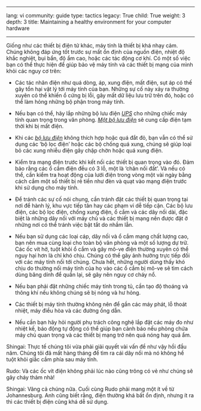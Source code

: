 

---

lang: vi
community: guide
type: tactics
legacy: True
child: True
weight: 3
depth: 3
title: Maintaining a healthy environment for your computer hardware

---

Giống như các thiết bị điện tử khác, máy tính là thiết bị khá nhạy cảm. Chúng không đáp ứng tốt trước sự mất ổn định của nguồn điện, nhiệt độ khắc nghiệt, bụi bẩn, độ ẩm cao, hoặc các tác động cơ khí. Có một số việc bạn có thể thực hiện để giúp bảo vệ máy tính và các thiết bị mạng của mình khỏi các nguy cơ trên:

- Các tác nhân điện như quá dòng, áp, xung điện, mất điện, sụt áp có thế gây tổn hại vật lý tới máy tính của bạn. Những sự cố này xảy ra thường xuyên có thể khiến ổ cứng bị lỗi, gây mất dữ liệu lưu trữ trên đó, hoặc có thể làm hỏng những bộ phận trong máy tính.

- Nếu bạn có thể, hãy lắp những bộ lưu điện [*UPS*](/vi/glossary#UPS) cho những chiếc máy tính quan trọng trong văn phòng. [*Một bộ lưu điện*](/vi/glossary#UPS) sẽ cung cấp điện tạm thời khi bị mất điện.

- Khi các [*bộ lưu điện*](/vi/glossary#UPS) không thích hợp hoặc quá đắt đỏ, bạn vẫn có thể sử dụng các ‘bộ lọc điện’ hoặc các bộ chống quá xung, chúng sẽ giúp loại bỏ các xung nhiễu điện gây chập chờn hoặc quá xung điện.

- Kiểm tra mạng điện trước khi kết nối các thiết bị quan trọng vào đó. Đảm bảo rằng các ổ cắm điện đều có 3 lỗ, một là ‘chân nối đất’. Và nếu có thể, cần kiểm tra hoạt động của lưới điện trong vòng một vài ngày bằng cách cắm một số thiết bị rẻ tiền như đèn và quạt vào mạng điện trước khi sử dụng cho máy tính.

- Để tránh các sự cố nói chung, cần tránh đặt các thiết bị quan trọng tại nơi để hành lý, khu vực tiếp tân hay các phạm vi dễ tiếp cận. Các bộ lưu điện, các bộ lọc điện, chống xung điện, ổ cắm và các dây nối dài, đặc biệt là những dây nối với máy chủ và các thiết bị mạng nên được đặt ở những nơi có thể tránh việc bật tắt do nhầm lẫn.

- Nếu bạn sử dụng các loại cáp, dây nối và ổ cắm mạng chất lượng cao, bạn nên mua cùng loại cho toàn bộ văn phòng và một số lượng dự trữ. Các ốc vít hở, tuột khỏi ổ cắm và gây mô-ve điện thường xuyên có thể nguy hại hơn là chỉ khó chịu. Chúng có thể gây ảnh hưởng trực tiếp đối với các máy tính nối tới chúng. Chưa hết, những người dùng thấy khó chịu do thường nối máy tính của họ vào các ổ cắm bị mô-ve sẽ tìm cách dùng băng dính để quấn lại, sẽ gây nên nguy cơ cháy nổ.

- Nếu bạn phải đặt những chiếc máy tính trong tủ, cần tạo độ thoáng và thông khí nếu không chúng sẽ bị nóng và hư hỏng.

- Các thiết bị máy tính thường không nên để gần các máy phát, lỗ thoát nhiệt, máy điều hòa và các đường ống dẫn.

- Nếu cần bạn hãy hỏi người phụ trách công nghệ lắp đặt các máy đo như nhiệt kế, báo động tự động có thể giúp bạn cảnh báo nếu phòng chứa máy chủ quan trọng và các thiết bị mạng trở nên quá nóng hay quá ẩm.

<div class=background markdown=1>
Shingai: Thực tế chúng tôi vừa phải giải quyết vài vấn đề như vậy hồi đầu năm. Chúng tôi đã mất hàng tháng để tìm ra cái dây nối mà nó không hề tuột khỏi giắc cắm phía sau máy tính.

Rudo: Và các ốc vít điện không phải lúc nào cũng trông có vẻ như chúng sẽ gây cháy thảm nhà!

Shingai: Vâng cả chúng nữa. Cuối cùng Rudo phải mang một ít về từ Johannesburg. Anh cũng biết rằng, điện thường khá bất ổn định, nhưng ít ra thì các thiết bị điện cũng khá dễ sử dụng.
</div>

